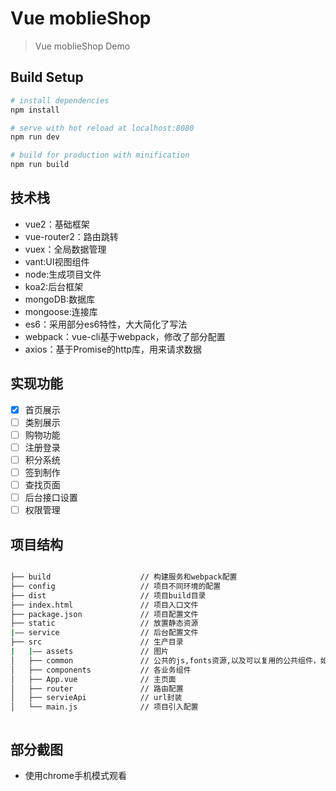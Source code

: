 # Vue moblieShop

> Vue moblieShop Demo


## Build Setup

``` bash
# install dependencies
npm install

# serve with hot reload at localhost:8080
npm run dev

# build for production with minification
npm run build

```

## 技术栈

- vue2：基础框架
- vue-router2：路由跳转
- vuex：全局数据管理
- vant:UI视图组件
- node:生成项目文件
- koa2:后台框架
- mongoDB:数据库
- mongoose:连接库
- es6：采用部分es6特性，大大简化了写法
- webpack：vue-cli基于webpack，修改了部分配置
- axios：基于Promise的http库，用来请求数据

## 实现功能

- [x] 首页展示
- [ ] 类别展示
- [ ] 购物功能
- [ ] 注册登录
- [ ] 积分系统
- [ ] 签到制作
- [ ] 查找页面
- [ ] 后台接口设置
- [ ] 权限管理

## 项目结构

```bash

├── build                    // 构建服务和webpack配置
├── config            		 // 项目不同环境的配置
├── dist               		 // 项目build目录
├── index.html          	 // 项目入口文件
├── package.json      		 // 项目配置文件
├── static       			 // 放置静态资源
|—— service                  // 后台配置文件
├── src                		 // 生产目录
|   |—— assets               // 图片
│   ├── common          	 // 公共的js,fonts资源,以及可以复用的公共组件，如Loading等
│   ├── components     		 // 各业务组件
│   ├── App.vue         	 // 主页面
│   ├── router    		     // 路由配置
│   ├── servieApi            // url封装
│   └── main.js       	     // 项目引入配置



```

## 部分截图

- 使用chrome手机模式观看
<!-- ![首页](./src/printscreen/1.png)
![首页](./src/printscreen/2.png)
![首页](./src/printscreen/3.png)
![首页](./src/printscreen/4.png)
![首页](./src/printscreen/5.png)
![首页](./src/printscreen/6.png) -->



